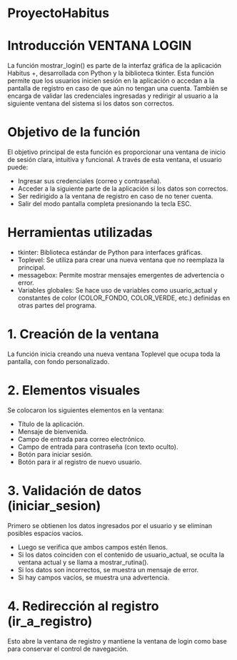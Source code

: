 # ProyectoHabitus

# Introducción VENTANA LOGIN
La función mostrar_login() es parte de la interfaz gráfica de la aplicación Habitus +, desarrollada con Python y la biblioteca tkinter. Esta función permite que los usuarios inicien sesión en la aplicación o accedan a la pantalla de registro en caso de que aún no tengan una cuenta. También se encarga de validar las credenciales ingresadas y redirigir al usuario a la siguiente ventana del sistema si los datos son correctos.

# Objetivo de la función
El objetivo principal de esta función es proporcionar una ventana de inicio de sesión clara, intuitiva y funcional. A través de esta ventana, el usuario puede:

- Ingresar sus credenciales (correo y contraseña).
- Acceder a la siguiente parte de la aplicación si los datos son correctos.
- Ser redirigido a la ventana de registro en caso de no tener cuenta.
- Salir del modo pantalla completa presionando la tecla ESC.

# Herramientas utilizadas
- tkinter: Biblioteca estándar de Python para interfaces gráficas.
- Toplevel: Se utiliza para crear una nueva ventana que no reemplaza la principal.
- messagebox: Permite mostrar mensajes emergentes de advertencia o error.
- Variables globales: Se hace uso de variables como usuario_actual y constantes de color (COLOR_FONDO, COLOR_VERDE, etc.) definidas en otras partes del programa.

# 1. Creación de la ventana
La función inicia creando una nueva ventana Toplevel que ocupa toda la pantalla, con fondo personalizado.

# 2. Elementos visuales
Se colocaron los siguientes elementos en la ventana:

- Título de la aplicación.
- Mensaje de bienvenida.
- Campo de entrada para correo electrónico.
- Campo de entrada para contraseña (con texto oculto).
- Botón para iniciar sesión.
- Botón para ir al registro de nuevo usuario.

# 3. Validación de datos (iniciar_sesion)
Primero se obtienen los datos ingresados por el usuario y se eliminan posibles espacios vacíos.

- Luego se verifica que ambos campos estén llenos.
- Si los datos coinciden con el contenido de usuario_actual, se oculta la ventana actual y se llama a mostrar_rutina().
- Si los datos son incorrectos, se muestra un mensaje de error.
- Si hay campos vacíos, se muestra una advertencia.

# 4. Redirección al registro (ir_a_registro)
Esto abre la ventana de registro y mantiene la ventana de login como base para conservar el control de navegación.



